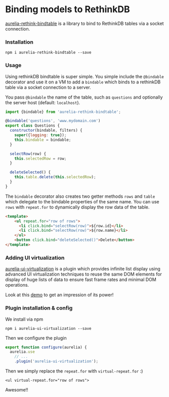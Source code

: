 # Binding models to RethinkDB

[aurelia-rethink-bindtable](https://github.com/kristianmandrup/aurelia-rethink-bindtable) is a library to bind to RethinkDB tables via a socket connection.

### Installation

`npm i aurelia-rethink-bindtable --save`

### Usage

Using rethinkDB bindtable is super simple. You simple include the `@bindable` decorator and use it on a VM to add a `bindable` which binds to a rethinkDB table via a socket connection to a server.

You pass `@bindable` the name of the table, such as `questions` and optionally the server host (default: `localhost`).

```js
import {bindable} from 'aurelia-rethink-bindtable';

@bindable('questions', 'www.mydomain.com')
export class Questions {
  constructor(bindable, filters) {
    super({logging: true});
    this.bindable = bindable;
  }

  selectRow(row) {
    this.selectedRow = row;
  }

  deleteSelected() {
    this.table.delete(this.selectedRow);
  }
}
```

The `bindable` decorator also creates two getter methods `rows` and `table` which delegate to the bindable properties of the same name. 
You can use `rows` with `repeat.for` to dynamically display the row data of the table.

```html
<template>
    <ul repeat.for="row of rows">
      <li click.bind="selectRow(row)">${row.id}</li>
      <li click.bind="selectRow(row)">${row.name}</li>
    </ul>
    <button click.bind="deleteSelected()">Delete</button>
</template>
```

### Adding UI virtualization

[aurelia-ui-virtualization](https://github.com/aurelia/ui-virtualization) is a plugin which provides infinite list display using advanced UI virtualization techniques to reuse the same DOM elements for display of huge lists of data to ensure fast frame rates and minimal DOM operations.

Look at this [demo](http://aurelia.io/ui-virtualization/) to get an impression of its power!

### Plugin installation & config

We install via npm

`npm i aurelia-ui-virtualization --save`

Then we configure the plugin

```js
export function configure(aurelia) {
  aurelia.use
    // ...
    .plugin('aurelia-ui-virtualization');
```

Then we simply replace the `repeat.for` with `virtual-repeat.for` :)

`<ul virtual-repeat.for="row of rows">`

Awesome!!



